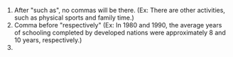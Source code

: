 1. After "such as", no commas will be there. (Ex: There are other activities, such as physical sports and family time.)
2. Comma before "respectively" (Ex: In 1980 and 1990, the average years of schooling completed by developed nations were approximately 8 and 10 years, respectively.)
3. 
